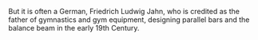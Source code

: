 But it is often a German, Friedrich Ludwig Jahn, who is credited as the father of gymnastics and gym equipment, designing parallel bars and the balance beam in the early 19th Century.